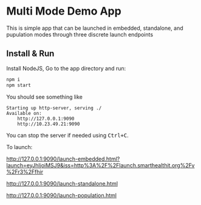 # Multi Mode Demo App

This is simple app that can be launched in embedded, standalone, and pupulation modes
through three discrete launch endpoints


## Install & Run
Install NodeJS, Go to the app directory and run:
```sh
npm i
npm start
```

You should see something like

    Starting up http-server, serving ./
    Available on:
        http://127.0.0.1:9090
        http://10.23.49.21:9090

You can stop the server if needed using <kbd>Ctrl+C</kbd>.

To launch:

http://127.0.0.1:9090/launch-embedded.html?launch=eyJhIjoiMSJ9&iss=http%3A%2F%2Flaunch.smarthealthit.org%2Fv%2Fr3%2Ffhir

http://127.0.0.1:9090/launch-standalone.html

http://127.0.0.1:9090/launch-population.html